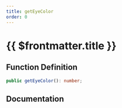 ```yaml
---
title: getEyeColor
order: 0
---
```


# {{ $frontmatter.title }}

## Function Definition

```ts
public getEyeColor(): number;
```

## Documentation

<!--@include: ./parts/getEyeColor.md-->
